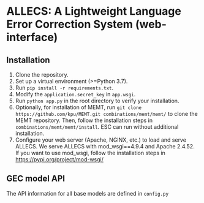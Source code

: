 # ALLECS: A Lightweight Language Error Correction System (web-interface)

## Installation
1. Clone the repository.
2. Set up a virtual environment (>=Python 3.7).
3. Run `pip install -r requirements.txt`.
4. Modify the `application.secret_key` in `app.wsgi`.
5. Run `python app.py` in the root directory to verify your installation.
6. Optionally, for installation of MEMT, run `git clone https://github.com/kpu/MEMT.git combinations/memt/memt/` to clone the MEMT repository. Then, follow the installation steps in `combinations/memt/memt/install`. ESC can run without additional installation.
7. Configure your web server (Apache, NGINX, etc.) to load and serve ALLECS. We serve ALLECS with mod_wsgi==4.9.4 and Apache 2.4.52. If you want to use mod_wsgi, follow the installation steps in https://pypi.org/project/mod-wsgi/


## GEC model API
The API information for all base models are defined in `config.py`
